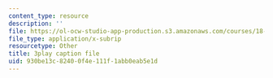 ```yaml
---
content_type: resource
description: ''
file: https://ol-ocw-studio-app-production.s3.amazonaws.com/courses/18-06sc-linear-algebra-fall-2011/930be13c82400f4e111f1abb0eab5e1d_55AoWKZZtww.srt
file_type: application/x-subrip
resourcetype: Other
title: 3play caption file
uid: 930be13c-8240-0f4e-111f-1abb0eab5e1d
---
```

